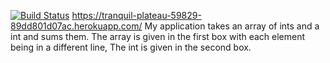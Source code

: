 [![Build Status](https://app.travis-ci.com/EmreEksi03/BIL481_HW.svg?token=AgLjx8qSD7PCH63toGrZ&branch=master)](https://app.travis-ci.com/EmreEksi03/BIL481_HW)
https://tranquil-plateau-59829-89dd801d07ac.herokuapp.com/
My application takes an array of ints and a int and sums them. 
The array is given in the first box with each element being in a different line, 
The int is given in the second box.
